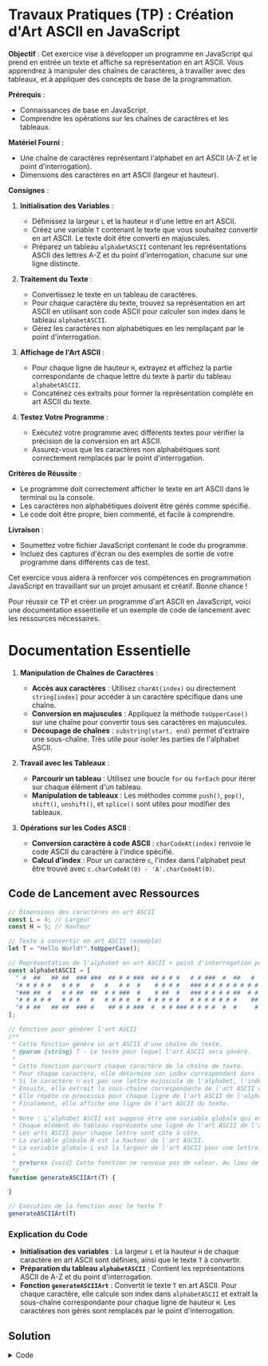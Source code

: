 # Travaux Pratiques (TP) : Création d'Art ASCII en JavaScript

**Objectif** : Cet exercice vise à développer un programme en JavaScript qui prend en entrée un texte et affiche sa représentation en art ASCII. Vous apprendrez à manipuler des chaînes de caractères, à travailler avec des tableaux, et à appliquer des concepts de base de la programmation.

**Prérequis** :
- Connaissances de base en JavaScript.
- Comprendre les opérations sur les chaînes de caractères et les tableaux.

**Matériel Fourni** :
- Une chaîne de caractères représentant l'alphabet en art ASCII (A-Z et le point d'interrogation).
- Dimensions des caractères en art ASCII (largeur et hauteur).

**Consignes** :

1. **Initialisation des Variables** :
   - Définissez la largeur `L` et la hauteur `H` d'une lettre en art ASCII.
   - Créez une variable `T` contenant le texte que vous souhaitez convertir en art ASCII. Le texte doit être converti en majuscules.
   - Préparez un tableau `alphabetASCII` contenant les représentations ASCII des lettres A-Z et du point d'interrogation, chacune sur une ligne distincte.

2. **Traitement du Texte** :
   - Convertissez le texte en un tableau de caractères.
   - Pour chaque caractère du texte, trouvez sa représentation en art ASCII en utilisant son code ASCII pour calculer son index dans le tableau `alphabetASCII`.
   - Gérez les caractères non alphabétiques en les remplaçant par le point d'interrogation.

3. **Affichage de l'Art ASCII** :
   - Pour chaque ligne de hauteur `H`, extrayez et affichez la partie correspondante de chaque lettre du texte à partir du tableau `alphabetASCII`.
   - Concaténez ces extraits pour former la représentation complète en art ASCII du texte.

4. **Testez Votre Programme** :
   - Exécutez votre programme avec différents textes pour vérifier la précision de la conversion en art ASCII.
   - Assurez-vous que les caractères non alphabétiques sont correctement remplacés par le point d'interrogation.

**Critères de Réussite** :
- Le programme doit correctement afficher le texte en art ASCII dans le terminal ou la console.
- Les caractères non alphabétiques doivent être gérés comme spécifié.
- Le code doit être propre, bien commenté, et facile à comprendre.

**Livraison** :
- Soumettez votre fichier JavaScript contenant le code du programme.
- Incluez des captures d'écran ou des exemples de sortie de votre programme dans différents cas de test.

Cet exercice vous aidera à renforcer vos compétences en programmation JavaScript en travaillant sur un projet amusant et créatif. Bonne chance !


Pour réussir ce TP et créer un programme d'art ASCII en JavaScript, voici une documentation essentielle et un exemple de code de lancement avec les ressources nécessaires.

# Documentation Essentielle

1. **Manipulation de Chaînes de Caractères** :
   - **Accès aux caractères** : Utilisez `charAt(index)` ou directement `string[index]` pour accéder à un caractère spécifique dans une chaîne.
   - **Conversion en majuscules** : Appliquez la méthode `toUpperCase()` sur une chaîne pour convertir tous ses caractères en majuscules.
   - **Découpage de chaînes** : `substring(start, end)` permet d'extraire une sous-chaîne. Très utile pour isoler les parties de l'alphabet ASCII.

2. **Travail avec les Tableaux** :
   - **Parcourir un tableau** : Utilisez une boucle `for` ou `forEach` pour itérer sur chaque élément d'un tableau.
   - **Manipulation de tableaux** : Les méthodes comme `push()`, `pop()`, `shift()`, `unshift()`, et `splice()` sont utiles pour modifier des tableaux.

3. **Opérations sur les Codes ASCII** :
   - **Conversion caractère à code ASCII** : `charCodeAt(index)` renvoie le code ASCII du caractère à l'indice spécifié.
   - **Calcul d'index** : Pour un caractère `c`, l'index dans l'alphabet peut être trouvé avec `c.charCodeAt(0) - 'A'.charCodeAt(0)`.

## Code de Lancement avec Ressources

```javascript
// Dimensions des caractères en art ASCII
const L = 4; // Largeur
const H = 5; // Hauteur

// Texte à convertir en art ASCII (exemple)
let T = "Hello World!".toUpperCase();

// Représentation de l'alphabet en art ASCII + point d'interrogation pour les caractères non gérés
const alphabetASCII = [
  " #  ##   ## ##  ### ###  ## # # ###  ## # # #   # # ###  #  ##   #  ##   ## ### # # # # # # # # # # ### ### ",
  "# # # # #   # # #   #   #   # #  #    # # # #   ### # # # # # # # # # # #    #  # # # # # # # # # #   #   # ",
  "### ##  #   # # ##  ##  # # ###  #    # ##  #   ### # # # # ##  # # ##   #   #  # # # # ###  #   #   #   ## ",
  "# # # # #   # # #   #   # # # #  #  # # # # #   # # # # # # #    ## # #   #  #  # # # # ### # #  #  #       ",
  "# # ##   ## ##  ### #    ## # # ###  #  # # ### # # # #  #  #     # # # ##   #  ###  #  # # # #  #  ###  #  "
];

// Fonction pour générer l'art ASCII
/**
 * Cette fonction génère un art ASCII d'une chaîne de texte.
 * @param {string} T - Le texte pour lequel l'art ASCII sera généré. 
 * 
 * Cette fonction parcourt chaque caractère de la chaîne de texte. 
 * Pour chaque caractère, elle détermine son index correspondant dans l'alphabet.
 * Si le caractère n'est pas une lettre majuscule de l'alphabet, l'index est réglé sur 26.
 * Ensuite, elle extrait la sous-chaîne correspondante de l'art ASCII de l'alphabet.
 * Elle répète ce processus pour chaque ligne de l'art ASCII de l'alphabet.
 * Finalement, elle affiche une ligne de l'art ASCII du texte.
 * 
 * Note : L'alphabet ASCII est supposé être une variable globale qui est un tableau de chaînes de caractères.
 * Chaque élément du tableau représente une ligne de l'art ASCII de l'alphabet.
 * Les arts ASCII pour chaque lettre sont côte à côte. 
 * La variable globale H est la hauteur de l'art ASCII. 
 * La variable globale L est la largeur de l'art ASCII pour une lettre.
 * 
 * @returns {void} Cette fonction ne renvoie pas de valeur. Au lieu de cela, elle affiche l'art ASCII en console.
 */
function generateASCIIArt(T) {

} 

// Exécution de la fonction avec le texte T
generateASCIIArt(T) 

```

### Explication du Code

- **Initialisation des variables** : La largeur `L` et la hauteur `H` de chaque caractère en art ASCII sont définies, ainsi que le texte `T` à convertir.
- **Préparation du tableau `alphabetASCII`** : Contient les représentations ASCII de A-Z et du point d'interrogation.
- **Fonction `generateASCIIArt`** : Convertit le texte `T` en art ASCII. Pour chaque caractère, elle calcule son index dans `alphabetASCII` et extrait la sous-chaîne correspondante pour chaque ligne de hauteur `H`. Les caractères non gérés sont remplacés par le point d'interrogation.

## Solution

<details>

<summary>Code</summary>

```javascript
/**
 * Cette fonction génère un art ASCII d'une chaîne de texte.
 * @param {string} T - Le texte pour lequel l'art ASCII sera généré. 
 * 
 * Cette fonction parcourt chaque caractère de la chaîne de texte. 
 * Pour chaque caractère, elle détermine son index correspondant dans l'alphabet.
 * Si le caractère n'est pas une lettre majuscule de l'alphabet, l'index est réglé sur 26.
 * Ensuite, elle extrait la sous-chaîne correspondante de l'art ASCII de l'alphabet.
 * Elle répète ce processus pour chaque ligne de l'art ASCII de l'alphabet.
 * Finalement, elle affiche une ligne de l'art ASCII du texte.
 * 
 * Note : L'alphabet ASCII est supposé être une variable globale qui est un tableau de chaînes de caractères.
 * Chaque élément du tableau représente une ligne de l'art ASCII de l'alphabet.
 * Les arts ASCII pour chaque lettre sont côte à côte. 
 * La variable globale H est la hauteur de l'art ASCII. 
 * La variable globale L est la largeur de l'art ASCII pour une lettre.
 * 
 * @returns {void} Cette fonction ne renvoie pas de valeur. Au lieu de cela, elle affiche l'art ASCII en console.
 */
function generateASCIIArt(T) {
    for (let i = 0; i < H; i++) { 
      let row = '';
      for (let char of T) { 
        let index = char.charCodeAt(0) - 'A'.charCodeAt(0);
        if (index < 0 || index > 25) index = 26; 
        let start = index * L;
        row += alphabetASCII[i].substring(start, start + L);
      }
      console.log(row);
    }
}
```

</details>